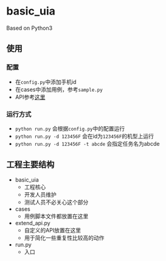 # basic_uia

Based on Python3

## 使用

### 配置

- 在`config.py`中添加手机id
- 在cases中添加用例，参考`sample.py`
- API参考[这里](https://blog.csdn.net/qq_38071435/article/details/80003212)

### 运行方式

- `python run.py` 会根据`config.py`中的配置运行
- `python run.py -d 123456F` 会在id为`123456F`的机型上运行
- `python run.py -d 123456F -t abcde` 会指定任务名为abcde

## 工程主要结构

- basic_uia
    - 工程核心
    - 开发人员维护
    - 测试人员不必关心这个部分
- cases
    - 用例脚本文件都放置在这里
- extend_api.py
    - 自定义的API放置在这里
    - 用于简化一些重复性比较高的动作
- run.py
    - 入口
    